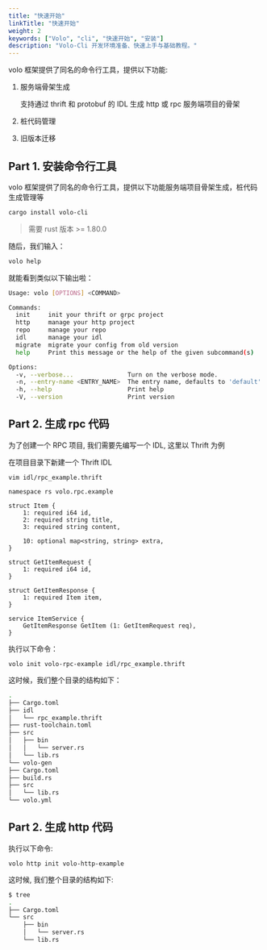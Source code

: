 ```yaml
---
title: "快速开始"
linkTitle: "快速开始"
weight: 2
keywords: ["Volo", "cli", "快速开始", "安装"]
description: "Volo-Cli 开发环境准备、快速上手与基础教程。"
---
```


volo 框架提供了同名的命令行工具，提供以下功能:

1. 服务端骨架生成

   支持通过 thrift 和 protobuf 的 IDL 生成 http 或 rpc 服务端项目的骨架

2. 桩代码管理

3. 旧版本迁移

## Part 1. 安装命令行工具

volo 框架提供了同名的命令行工具，提供以下功能服务端项目骨架生成，桩代码生成管理等

```bash
cargo install volo-cli
```

> 需要 rust 版本 >= 1.80.0

随后，我们输入：

```bash
volo help
```

就能看到类似以下输出啦：

```bash
Usage: volo [OPTIONS] <COMMAND>

Commands:
  init     init your thrift or grpc project
  http     manage your http project
  repo     manage your repo
  idl      manage your idl
  migrate  migrate your config from old version
  help     Print this message or the help of the given subcommand(s)

Options:
  -v, --verbose...               Turn on the verbose mode.
  -n, --entry-name <ENTRY_NAME>  The entry name, defaults to 'default'. [default: default]
  -h, --help                     Print help
  -V, --version                  Print version
```

## Part 2. 生成 rpc 代码

为了创建一个 RPC 项目, 我们需要先编写一个 IDL, 这里以 Thrift 为例

在项目目录下新建一个 Thrift IDL

`vim idl/rpc_example.thrift`

```thrift
namespace rs volo.rpc.example

struct Item {
    1: required i64 id,
    2: required string title,
    3: required string content,

    10: optional map<string, string> extra,
}

struct GetItemRequest {
    1: required i64 id,
}

struct GetItemResponse {
    1: required Item item,
}

service ItemService {
    GetItemResponse GetItem (1: GetItemRequest req),
}
```

执行以下命令：

`volo init volo-rpc-example idl/rpc_example.thrift`

这时候，我们整个目录的结构如下：

```bash
.
├── Cargo.toml
├── idl
│   └── rpc_example.thrift
├── rust-toolchain.toml
├── src
│   ├── bin
│   │   └── server.rs
│   └── lib.rs
└── volo-gen
├── Cargo.toml
├── build.rs
├── src
│   └── lib.rs
└── volo.yml
```

## Part 2. 生成 http 代码

执行以下命令:

`volo http init volo-http-example`

这时候, 我们整个目录的结构如下:

```bash
$ tree
.
├── Cargo.toml
└── src
    ├── bin
    │   └── server.rs
    └── lib.rs
```

